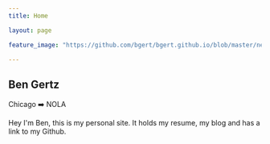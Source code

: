 ```yaml
---
title: Home

layout: page

feature_image: "https://github.com/bgert/bgert.github.io/blob/master/new_street_car.jpg?raw=true"

---
```

## Ben Gertz

Chicago :arrow_right: NOLA

Hey I'm Ben, this is my personal site. It holds my resume, my blog and has a link to my Github.
